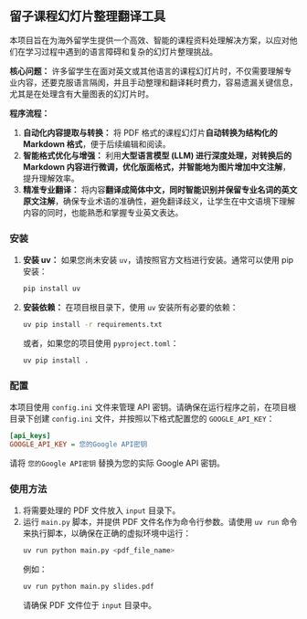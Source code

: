 ## 留子课程幻灯片整理翻译工具

本项目旨在为海外留学生提供一个高效、智能的课程资料处理解决方案，以应对他们在学习过程中遇到的语言障碍和复杂的幻灯片整理挑战。

**核心问题：** 许多留学生在面对英文或其他语言的课程幻灯片时，不仅需要理解专业内容，还要克服语言隔阂，并且手动整理和翻译耗时费力，容易遗漏关键信息，尤其是在处理含有大量图表的幻灯片时。

**程序流程：**

1.  **自动化内容提取与转换：** 将 PDF 格式的课程幻灯片**自动转换为结构化的 Markdown 格式**，便于后续编辑和阅读。
2.  **智能格式优化与增强：** 利用**大型语言模型 (LLM) 进行深度处理，对转换后的 Markdown 内容进行微调，优化版面格式，并智能地为图片增加中文注解**，提升理解效率。
3.  **精准专业翻译：** 将内容**翻译成简体中文，同时智能识别并保留专业名词的英文原文注解**，确保专业术语的准确性，避免翻译歧义，让学生在中文语境下理解内容的同时，也能熟悉和掌握专业英文表达。

### 安装

1.  **安装 uv：** 如果您尚未安装 `uv`，请按照官方文档进行安装。通常可以使用 pip 安装：
    ```bash
    pip install uv
    ```
2.  **安装依赖：** 在项目根目录下，使用 `uv` 安装所有必要的依赖：
    ```bash
    uv pip install -r requirements.txt
    ```
    或者，如果您的项目使用 `pyproject.toml`：
    ```bash
    uv pip install .
    ```

### 配置

本项目使用 `config.ini` 文件来管理 API 密钥。请确保在运行程序之前，在项目根目录下创建 `config.ini` 文件，并按照以下格式配置您的 `GOOGLE_API_KEY`：

```ini
[api_keys]
GOOGLE_API_KEY = 您的Google API密钥
```

请将 `您的Google API密钥` 替换为您的实际 Google API 密钥。

### 使用方法

1.  将需要处理的 PDF 文件放入 `input` 目录下。
2.  运行 `main.py` 脚本，并提供 PDF 文件名作为命令行参数。请使用 `uv run` 命令来执行脚本，以确保在正确的虚拟环境中运行：
    ```bash
    uv run python main.py <pdf_file_name>
    ```
    例如：
    ```bash
    uv run python main.py slides.pdf
    ```
    请确保 PDF 文件位于 `input` 目录中。
